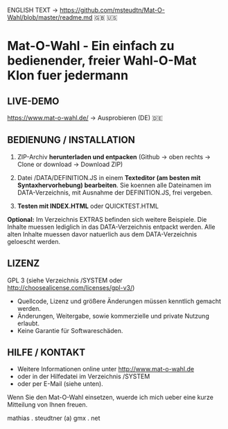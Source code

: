 ENGLISH TEXT -> https://github.com/msteudtn/Mat-O-Wahl/blob/master/readme.md :gb: :us:

# Mat-O-Wahl - Ein einfach zu bedienender, freier Wahl-O-Mat Klon fuer jedermann

## LIVE-DEMO

https://www.mat-o-wahl.de/ -> Ausprobieren (DE) :de:

## BEDIENUNG / INSTALLATION

1. ZIP-Archiv **herunterladen und entpacken**
   (Github -> oben rechts -> Clone or download -> Download ZIP)

2. Datei /DATA/DEFINITION.JS in einem **Texteditor (am besten mit Syntaxhervorhebung) bearbeiten**.
   Sie koennen alle Dateinamen im DATA-Verzeichnis, mit Ausnahme der DEFINITION.JS, frei vergeben.

3. **Testen mit INDEX.HTML** oder QUICKTEST.HTML 

**Optional:** Im Verzeichnis EXTRAS befinden sich weitere Beispiele.
Die Inhalte muessen lediglich in das DATA-Verzeichnis entpackt werden.
Alle alten Inhalte muessen davor natuerlich aus dem DATA-Verzeichnis geloescht werden.

## LIZENZ

GPL 3 (siehe Verzeichnis /SYSTEM oder http://choosealicense.com/licenses/gpl-v3/)
- Quellcode, Lizenz und größere Änderungen müssen kenntlich gemacht werden.
- Änderungen, Weitergabe, sowie kommerzielle und private Nutzung erlaubt.
- Keine Garantie für Softwareschäden. 

## HILFE / KONTAKT

- Weitere Informationen online unter http://www.mat-o-wahl.de
- oder in der Hilfedatei im Verzeichnis /SYSTEM
- oder per E-Mail (siehe unten).

Wenn Sie den Mat-O-Wahl einsetzen, wuerde ich mich ueber eine kurze Mitteilung von Ihnen freuen.

mathias . steudtner (a) gmx . net
